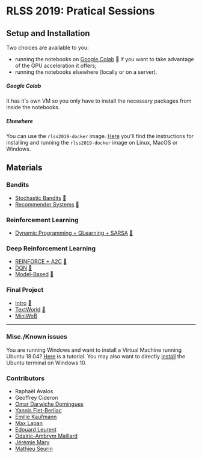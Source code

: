 # RLSS 2019: Pratical Sessions

## Setup and Installation
Two choices are available to you:
- running the notebooks on [Google Colab](https://colab.research.google.com) :orange_book: if you want to take advantage of the GPU acceleration it offers;
- running the notebooks elsewhere (locally or on a server).

##### Google Colab
It has it's own VM so you only have to install the necessary packages from inside the notebooks.
##### Elsewhere
You can use the `rlss2019-docker` image. [Here](setup.md) you'll find  the instructions for installing and running the `rlss2019-docker` image on Linux, MacOS or Windows.
 
## Materials

### Bandits

- [Stochastic Bandits](labs/MAB.Bandits.ipynb) [:orange_book:](https://colab.research.google.com/github/yfletberliac/rlss2019-hands-on/blob/master/labs/MAB.Bandits.ipynb)
- [Recommender Systems](labs/MAB.RecoSystems.ipynb) [:orange_book:](https://colab.research.google.com/github/yfletberliac/rlss2019-hands-on/blob/master/labs/MAB.RecoSystems.ipynb)

### Reinforcement Learning

- [Dynamic Programming + QLearning + SARSA](labs/RL.DP+QLearning+SARSA.ipynb) [:orange_book:](https://colab.research.google.com/github/yfletberliac/rlss2019-hands-on/blob/master/labs/RL.DP%2BQLearning%2BSARSA.ipynb)

### Deep Reinforcement Learning

- [REINFORCE + A2C](labs/DRL.01.REINFORCE+A2C.ipynb) [:orange_book:](https://colab.research.google.com/github/yfletberliac/rlss2019-hands-on/blob/master/labs/DRL.01.REINFORCE%2BA2C.ipynb)
- [DQN](labs/DRL.02.DQN.ipynb) [:orange_book:](https://colab.research.google.com/github/yfletberliac/rlss2019-hands-on/blob/master/labs/DRL.02.DQN.ipynb)
- [Model-Based](labs/DRL.03.ModelBased.ipynb) [:orange_book:](https://colab.research.google.com/github/yfletberliac/rlss2019-hands-on/blob/master/labs/DRL.03.ModelBased.ipynb)

### Final Project

- [Intro](labs/final_project/ptan_intro.ipynb) [:orange_book:](https://colab.research.google.com/github/yfletberliac/rlss2019-hands-on/blob/master/labs/final_project/ptan_intro.ipynb)
- [TextWorld](labs/final_project/TextWorld.ipynb) [:orange_book:](https://colab.research.google.com/github/yfletberliac/rlss2019-hands-on/blob/master/labs/final_project/TextWorld.ipynb)
- [MiniWoB](labs/final_project/MiniWoB)


--------
### Misc./Known issues
You are running Windows and want to install a Virtual Machine running Ubuntu 18.04? [Here](ubuntu-virtual-box.md) is a tutorial.
You may also want to directly [install](https://tutorials.ubuntu.com/tutorial/tutorial-ubuntu-on-windows#0) the Ubuntu terminal on Windows 10.


### Contributors
- Raphaël Avalos
- Geoffrey Cideron
- [Omar Darwiche Domingues](https://omardrwch.github.io/)
- [Yannis Flet-Berliac](https://ynns.io/)
- [Emilie Kaufmann](http://chercheurs.lille.inria.fr/ekaufman/)
- [Max Lapan](https://medium.com/@shmuma)
- [Edouard Leurent](http://www.edouardleurent.com/)
- [Odalric-Ambrym Maillard](http://odalricambrymmaillard.neowordpress.fr/)
- [Jérémie Mary](http://www.grappa.univ-lille3.fr/~mary/)
- [Mathieu Seurin](https://sites.google.com/view/mathieu-seurin/)
